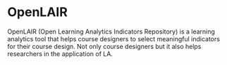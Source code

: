 # OpenLAIR

OpenLAIR (Open Learning Analytics Indicators Repository) is a learning analytics tool that helps course designers to select meaningful indicators for their course design. Not only course designers but it also helps researchers in the application of LA.
